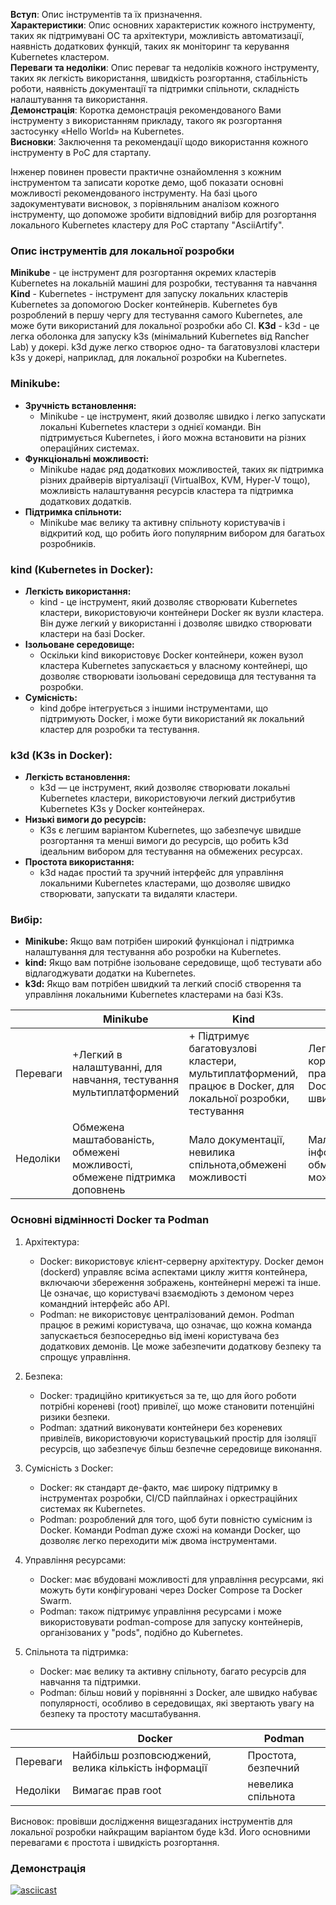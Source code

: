 **Вступ**: Опис інструментів та їх призначення.   
**Характеристики**: Опис основних характеристик кожного інструменту, таких як підтримувані ОС та архітектури, можливість автоматизації, наявність додаткових функцій, таких як моніторинг та керування Kubernetes кластером.   
**Переваги та недоліки**: Опис переваг та недоліків кожного інструменту, таких як легкість використання, швидкість розгортання, стабільність роботи, наявність документації та підтримки спільноти, складність налаштування та використання.   
**Демонстрація**: Коротка демонстрація рекомендованого Вами інструменту з використанням прикладу, такого як розгортання застосунку «Hello World» на Kubernetes.   
**Висновки**: Заключення та рекомендації щодо використання кожного інструменту в PoC для стартапу.   

Інженер повинен провести практичне ознайомлення з кожним інструментом та записати коротке демо, щоб показати основні можливості рекомендованого інструменту. На базі цього задокументувати висновок, з порівняльним аналізом кожного інструменту, що допоможе зробити відповідний вибір для розгортання локального Kubernetes кластеру для PoC стартапу "AsciiArtify".   



### Опис інструментів для локальної розробки ###
**Minikube** - це інструмент для розгортання окремих кластерів Kubernetes на локальній машині для розробки, тестування та навчання
**Kind** - Kubernetes - інструмент для запуску локальних кластерів Kubernetes за допомогою Docker контейнерів.
Kubernetes був розроблений в першу чергу для тестування самого Kubernetes, але може бути використаний для локальної розробки або CI.
**K3d** - k3d - це легка оболонка для запуску k3s (мінімальний Kubernetes від Rancher Lab) у докері.
k3d дуже легко створює одно- та багатовузлові кластери k3s у докері, наприклад, для локальної розробки на Kubernetes.

### Minikube:
- **Зручність встановлення:**
  - Minikube - це інструмент, який дозволяє швидко і легко запускати локальні Kubernetes кластери з однієї команди. Він підтримується Kubernetes, і його можна встановити на різних операційних системах.
- **Функціональні можливості:**
  - Minikube надає ряд додаткових можливостей, таких як підтримка різних драйверів віртуалізації (VirtualBox, KVM, Hyper-V тощо), можливість налаштування ресурсів кластера та підтримка додаткових додатків.
- **Підтримка спільноти:**
  - Minikube має велику та активну спільноту користувачів і відкритий код, що робить його популярним вибором для багатьох розробників.

### kind (Kubernetes in Docker):
- **Легкість використання:**
  - kind - це інструмент, який дозволяє створювати Kubernetes кластери, використовуючи контейнери Docker як вузли кластера. Він дуже легкий у використанні і дозволяє швидко створювати кластери на базі Docker.
- **Ізольоване середовище:**
  - Оскільки kind використовує Docker контейнери, кожен вузол кластера Kubernetes запускається у власному контейнері, що дозволяє створювати ізольовані середовища для тестування та розробки.
- **Сумісність:**
  - kind добре інтегрується з іншими інструментами, що підтримують Docker, і може бути використаний як локальний кластер для розробки та тестування.

### k3d (K3s in Docker):
- **Легкість встановлення:**
  - k3d — це інструмент, який дозволяє створювати локальні Kubernetes кластери, використовуючи легкий дистрибутив Kubernetes K3s у Docker контейнерах.
- **Низькі вимоги до ресурсів:**
  - K3s є легшим варіантом Kubernetes, що забезпечує швидше розгортання та менші вимоги до ресурсів, що робить k3d ідеальним вибором для тестування на обмежених ресурсах.
- **Простота використання:**
  - k3d надає простий та зручний інтерфейс для управління локальними Kubernetes кластерами, що дозволяє швидко створювати, запускати та видаляти кластери.

### Вибір:
- **Minikube:** Якщо вам потрібен широкий функціонал і підтримка налаштування для тестування або розробки на Kubernetes.
- **kind:** Якщо вам потрібне ізольоване середовище, щоб тестувати або відлагоджувати додатки на Kubernetes.
- **k3d:** Якщо вам потрібен швидкий та легкий спосіб створення та управління локальними Kubernetes кластерами на базі K3s.


|  | Minikube | Kind | k3d |
| ---------- | ---------- | ----------- | ---------- |
| Переваги | +Легкий в налаштуванні, для навчання, тестування мультиплатформений | + Підтримує багатовузлові кластери, мультиплатформений, працює в Docker, для локальної розробки, тестування | Легкий в користуванні, працює в Docker, швидкий |
| Недоліки | Обмежена маштабованість, обмежені можливості, обмежене підтримка доповнень | Мало документації, невилика спільнота,обмежені можливості | Мало інформації, обмежені можливості |

### Основні відмінності Docker та Podman

   1. Архітектура:
      -  Docker: використовує клієнт-серверну архітектуру. Docker демон (dockerd) управляє всіма аспектами циклу життя контейнера, включаючи збереження зображень, контейнерні мережі та інше. Це означає, що користувачі взаємодіють з демоном через командний інтерфейс або API.
       - Podman: не використовує централізований демон. Podman працює в режимі користувача, що означає, що кожна команда запускається безпосередньо від імені користувача без додаткових демонів. Це може забезпечити додаткову безпеку та спрощує управління.   

   2. Безпека:
       - Docker: традиційно критикується за те, що для його роботи потрібні кореневі (root) привілеї, що може становити потенційні ризики безпеки.
       - Podman: здатний виконувати контейнери без кореневих привілеїв, використовуючи користувацький простір для ізоляції ресурсів, що забезпечує більш безпечне середовище виконання.

   3. Сумісність з Docker:
        - Docker: як стандарт де-факто, має широку підтримку в інструментах розробки, CI/CD пайплайнах і оркестраційних системах як Kubernetes.
        - Podman: розроблений для того, щоб бути повністю сумісним із Docker. Команди Podman дуже схожі на команди Docker, що дозволяє легко переходити між двома інструментами.

   4. Управління ресурсами:
       - Docker: має вбудовані можливості для управління ресурсами, які можуть бути конфігуровані через Docker Compose та Docker Swarm.   
       - Podman: також підтримує управління ресурсами і може використовувати podman-compose для запуску контейнерів, організованих у "pods", подібно до Kubernetes.

   5. Спільнота та підтримка:
       - Docker: має велику та активну спільноту, багато ресурсів для навчання та підтримки.
       - Podman: більш новий у порівнянні з Docker, але швидко набуває популярності, особливо в середовищах, які звертають увагу на безпеку та простоту масштабування. 

| | Docker | Podman |
| ------ | ----- | ------- |
| Переваги | Найбільш розповсюджений, велика кількість інформації | Простота, безпечний |
| Недоліки | Вимагає прав root | невелика спільнота |

Висновок: провівши дослідження вищезгаданих інструментів для локальної розробки найкращим варіантом буде k3d. Його основними перевагами є простота і швидкість розгортання.

### Демонстрація ###
[![asciicast](https://asciinema.org/a/DPfreCmTMiyhMKqwM8JIMDqB3.svg)](https://asciinema.org/a/DPfreCmTMiyhMKqwM8JIMDqB3)